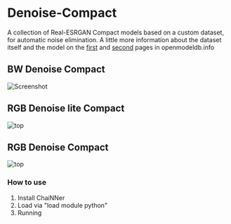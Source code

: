 # Denoise-Compact
A collection of Real-ESRGAN Compact models based on a custom dataset, for automatic noise elimination. A little more information about the dataset itself and the model on the [first](https://openmodeldb.info/models/1x-BW-Denoise) and [second](https://openmodeldb.info/models/1x-RGB-max-Denoise) pages in openmodeldb.info
## BW Denoise Compact
![Screenshot](https://i.ibb.co/Nxx3Pcc/bw.jpg)
## RGB Denoise lite Compact
![top](https://i.ibb.co/WK63zGn/rgb.jpg)
## RGB Denoise Compact
![top](https://i.ibb.co/qmV1wSf/rgb-lite.jpg)
### How to use

1. Install ChaiNNer
2. Load via "load module python"
3. Running
